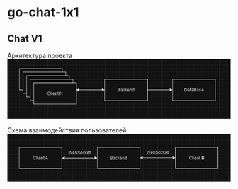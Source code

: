 # go-chat-1x1

## Chat V1
Архитектура проекта
![img.png](static/img.png)

Схема взаимодействия пользователей
![img.png](static/users_connections.png)